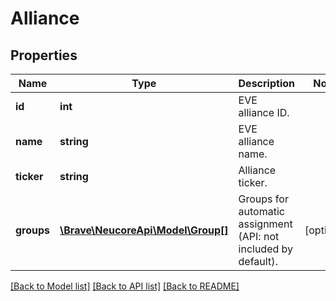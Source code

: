 # Alliance

## Properties
Name | Type | Description | Notes
------------ | ------------- | ------------- | -------------
**id** | **int** | EVE alliance ID. | 
**name** | **string** | EVE alliance name. | 
**ticker** | **string** | Alliance ticker. | 
**groups** | [**\Brave\NeucoreApi\Model\Group[]**](Group.md) | Groups for automatic assignment (API: not included by default). | [optional] 

[[Back to Model list]](../README.md#documentation-for-models) [[Back to API list]](../README.md#documentation-for-api-endpoints) [[Back to README]](../README.md)


